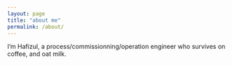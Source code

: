 ```yaml
---
layout: page
title: "about me"
permalink: /about/
---
```


I’m Hafizul, a process/commissionning/operation engineer who survives on coffee, and oat milk.
